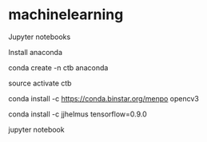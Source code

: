 # machinelearning
Jupyter notebooks

Install anaconda

conda create -n ctb anaconda

source activate ctb

conda install -c https://conda.binstar.org/menpo opencv3

conda install -c jjhelmus tensorflow=0.9.0

jupyter notebook
